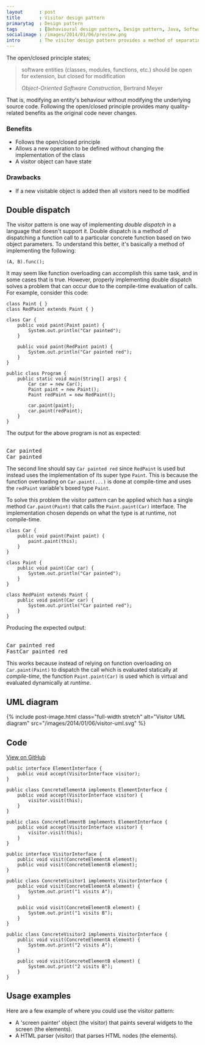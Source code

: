 ```yaml
---
layout      : post
title       : Visitor design pattern
primarytag  : Design pattern
tags        : [Behavioural design pattern, Design pattern, Java, Software engineering, UML]
socialimage : /images/2014/01/06/preview.png
intro       : The visitor design pattern provides a method of separating an algorithm on an object and the object's actual class implementation. This allows the programmer to easily follow the open/closed principle.
---
```


The open/closed principle states;

> software entities (classes, modules, functions, etc.) should be open for extension, but closed for modification
>
> <footer><cite>Object-Oriented Software Construction</cite>, Bertrand Meyer</footer>

That is, modifying an entity's behaviour without modifying the underlying source code. Following the open/closed principle provides many quality-related benefits as the original code never changes.

### Benefits

- Follows the open/closed principle
- Allows a new operation to be defined without changing the implementation of the class
- A visitor object can have state

### Drawbacks

- If a new visitable object is added then all visitors need to be modified



## Double dispatch

The visitor pattern is one way of implementing *double dispatch* in a language that doesn't support it. Double dispatch is a method of dispatching a function call to a particular concrete function based on two object parameters. To understand this better, it's basically a method of implementing the following:

    (A, B).func();

It may seem like function overloading can accomplish this same task, and in some cases that is true. However, properly implementing double dispatch solves a problem that can occur due to the compile-time evaluation of calls. For example, consider this code:

<!--prettify lang=java-->
    class Paint { }
    class RedPaint extends Paint { }

    class Car {
        public void paint(Paint paint) {
            System.out.println("Car painted");
        }

        public void paint(RedPaint paint) {
            System.out.println("Car painted red");
        }
    }

    public class Program {
        public static void main(String[] args) {
            Car car = new Car();
            Paint paint = new Paint();
            Paint redPaint = new RedPaint();

            car.paint(paint);
            car.paint(redPaint);
        }
    }

The output for the above program is not as expected:

<pre><samp>
Car painted
Car painted
</samp></pre>

The second line should say `Car painted red` since `RedPaint` is used but instead uses the implementation of its super type `Paint`. This is because the function overloading on `Car.paint(...)` is done at compile-time and uses the `redPaint` variable's boxed type `Paint`.

To solve this problem the visitor pattern can be applied which has a single method `Car.paint(Paint)` that calls the `Paint.paint(Car)` interface. The implementation chosen depends on what the type is at runtime, not compile-time.

<!--prettify lang=java-->
    class Car {
        public void paint(Paint paint) {
            paint.paint(this);
        }
    }

    class Paint {
        public void paint(Car car) {
            System.out.println("Car painted");
        }
    }

    class RedPaint extends Paint {
        public void paint(Car car) {
            System.out.println("Car painted red");
        }
    }

Producing the expected output:

<pre><samp>
Car painted red
FastCar painted red
</samp></pre>

This works because instead of relying on function overloading on `Car.paint(Paint)` to dispatch the call which is evaluated statically at *compile-time*, the function `Paint.paint(Car)` is used which is virtual and evaluated dynamically at *runtime*.



## UML diagram

{% include post-image.html class="full-width stretch" alt="Visitor UML diagram" src="/images/2014/01/06/visitor-uml.svg" %}



## Code

[View on GitHub][1]

<!--prettify lang=java-->
    public interface ElementInterface {
        public void accept(VisitorInterface visitor);
    }

    public class ConcreteElementA implements ElementInterface {
        public void accept(VisitorInterface visitor) {
            visitor.visit(this);
        }
    }

    public class ConcreteElementB implements ElementInterface {
        public void accept(VisitorInterface visitor) {
            visitor.visit(this);
        }
    }

    public interface VisitorInterface {
        public void visit(ConcreteElementA element);
        public void visit(ConcreteElementB element);
    }

    public class ConcreteVisitor1 implements VisitorInterface {
        public void visit(ConcreteElementA element) {
            System.out.print("1 visits A");
        }

        public void visit(ConcreteElementB element) {
            System.out.print("1 visits B");
        }
    }

    public class ConcreteVisitor2 implements VisitorInterface {
        public void visit(ConcreteElementA element) {
            System.out.print("2 visits A");
        }

        public void visit(ConcreteElementB element) {
            System.out.print("2 visits B");
        }
    }



## Usage examples

Here are a few example of where you could use the visitor pattern:

* A 'screen painter' object (the visitor) that paints several widgets to the screen (the elements).
* A HTML parser (visitor) that parses HTML nodes (the elements).



[1]: https://github.com/Tyriar/growing-with-the-web/tree/master/design-patterns/visitor
